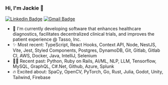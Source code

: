 ### Hi, I'm Jackie 🙂

[![Linkedin Badge](http://img.shields.io/badge/-jackiecalapristi-blue?style=flat-square&logo=Linkedin&logoColor=white)](https://www.linkedin.com/in/jacquelinecalapristi/)
[![Gmail Badge](https://img.shields.io/badge/-jackie.lc11@gmail.com-c14438?style=flat-square&logo=Gmail&logoColor=white&link=mailto:jackie.lc11@gmail.com)](mailto:jackie.lc11@gmail.com)

- 🧫 I'm currently developing software that enhances healthcare diagnostics, facilitates decentralized clinical trials, and improves the patient experience @ Tasso, Inc.
- ✨ Most recent: TypeScript, React Hooks, Context API, Node, NestJS, Vite, Jest, Styled Components, Postgres, DynamoDB, Git, Gitlab, Gitlab CI, AWS, Docker, Java, IntelliJ, Selenium
- 👩‍💻 Recent past: Python, Ruby on Rails, AI/ML, NLP, LLM, Tensorflow, MySQL, GraphQL, C#.Net, Github, Azure, Splunk
- 🔥 Excited about: SpaCy, OpenCV, PyTorch, Go, Rust, Julia, Godot, Unity, Tailwind, Firebase
